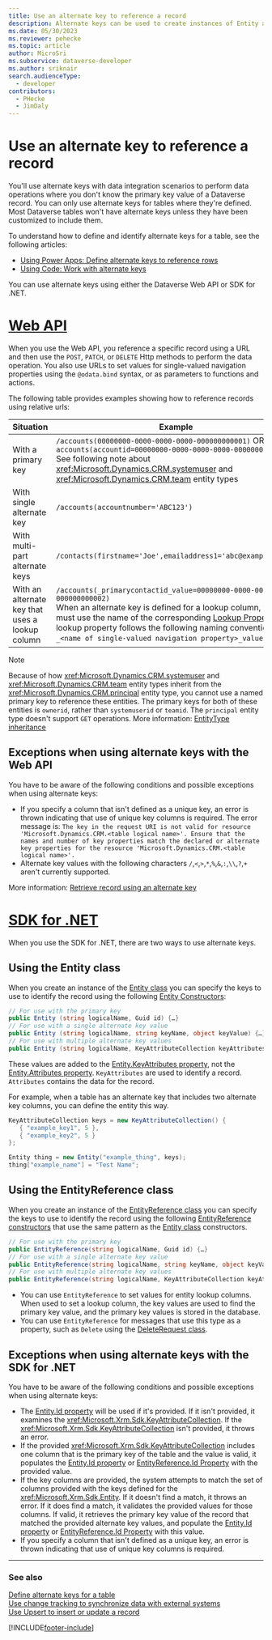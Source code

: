 ```yaml
---
title: Use an alternate key to reference a record
description: Alternate keys can be used to create instances of Entity and EntityReference classes. This article discusses the usage patterns and possible exceptions that might be thrown when using alternate keys.
ms.date: 05/30/2023
ms.reviewer: pehecke
ms.topic: article
author: MicroSri
ms.subservice: dataverse-developer
ms.author: sriknair
search.audienceType: 
  - developer
contributors:
  - PHecke
  - JimDaly
---
```

# Use an alternate key to reference a record

You'll use alternate keys with data integration scenarios to perform data operations where you don't know the primary key value of a Dataverse record. You can only use alternate keys for tables where they're defined. Most Dataverse tables won't have alternate keys unless they have been customized to include them.

To understand how to define and identify alternate keys for a table, see the following articles:

- [Using Power Apps: Define alternate keys to reference rows](../../maker/data-platform/define-alternate-keys-reference-records.md)
- [Using Code: Work with alternate keys](define-alternate-keys-entity.md)

You can use alternate keys using either the Dataverse Web API or SDK for .NET.

# [Web API](#tab/webapi)

When you use the Web API, you reference a specific record using a URL and then use the `POST`, `PATCH`, or `DELETE` Http methods to perform the data operation. You also use URLs to set values for single-valued navigation properties using the `@odata.bind` syntax, or as parameters to functions and actions.

The following table provides examples showing how to reference records using relative urls:

|Situation|Example|
|---------|---------|
|With a primary key|`/accounts(00000000-0000-0000-0000-000000000001)` OR<br />`accounts(accountid=00000000-0000-0000-0000-000000000001)`<br/>See following note about <xref:Microsoft.Dynamics.CRM.systemuser> and <xref:Microsoft.Dynamics.CRM.team> entity types|
|With single alternate key|`/accounts(accountnumber='ABC123')`|
|With multi-part alternate keys|`/contacts(firstname='Joe',emailaddress1='abc@example.com')`|
|With an alternate key that uses a lookup column|`/accounts(_primarycontactid_value=00000000-0000-0000-0000-000000000002)`<br />When an alternate key is defined for a lookup column, you must use the name of the corresponding [Lookup Property](webapi/web-api-properties.md#lookup-properties). A lookup property follows the following naming convention: `_<name of single-valued navigation property>_value`.|

> [!NOTE]
> Because of how <xref:Microsoft.Dynamics.CRM.systemuser> and <xref:Microsoft.Dynamics.CRM.team> entity types inherit from the <xref:Microsoft.Dynamics.CRM.principal> entity type, you cannot use a named primary key to reference these entities. The primary keys for both of these entities is `ownerid`, rather than `systemuserid` or `teamid`. The `principal` entity type doesn't support `GET` operations.  More information: [EntityType inheritance](webapi/web-api-entitytypes.md#entitytype-inheritance)

## Exceptions when using alternate keys with the Web API

You have to be aware of the following conditions and possible exceptions when using alternate keys:  

- If you specify a column that isn't defined as a unique key, an error is thrown indicating that use of unique key columns is required. The error message is: `The key in the request URI is not valid for resource 'Microsoft.Dynamics.CRM.<table logical name>'. Ensure that the names and number of key properties match the declared or alternate key properties for the resource 'Microsoft.Dynamics.CRM.<table logical name>'.`  
- Alternate key values with the following characters `/`,`<`,`>`,`*`,`%`,`&`,`:`,`\\`,`?`,`+` aren't currently supported.

More information: [Retrieve record using an alternate key](webapi/retrieve-entity-using-web-api.md#retrieve-record-using-an-alternate-key)

# [SDK for .NET](#tab/sdk)

When you use the SDK for .NET, there are two ways to use alternate keys.

## Using the Entity class

When you create an instance of the [Entity class](xref:Microsoft.Xrm.Sdk.Entity) you can specify the keys to use to identify the record using the following [Entity Constructors](/dotnet/api/microsoft.xrm.sdk.entity.-ctor): 

```csharp  
// For use with the primary key
public Entity (string logicalName, Guid id) {…} 
// For use with a single alternate key value
public Entity (string logicalName, string keyName, object keyValue) {…} 
// For use with multiple alternate key values
public Entity (string logicalName, KeyAttributeCollection keyAttributes) {…}  
```

These values are added to the [Entity.KeyAttributes property](xref:Microsoft.Xrm.Sdk.Entity.KeyAttributes), not the [Entity.Attributes property](xref:Microsoft.Xrm.Sdk.Entity.Attributes). `KeyAttributes` are used to identify a record. `Attributes` contains the data for the record.

For example, when a table has an alternate key that includes two alternate key columns, you can define the entity this way.

```csharp
KeyAttributeCollection keys = new KeyAttributeCollection() {
   { "example_key1", 5 },
   { "example_key2", 5 }
};

Entity thing = new Entity("example_thing", keys);
thing["example_name"] = "Test Name";
```

## Using the EntityReference class

When you create an instance of the [EntityReference class](xref:Microsoft.Xrm.Sdk.EntityReference) you can specify the keys to use to identify the record using the following [EntityReference constructors](xref:Microsoft.Xrm.Sdk.EntityReference.%23ctor) that use the same pattern as the [Entity class](xref:Microsoft.Xrm.Sdk.Entity) constructors.

```csharp
// For use with the primary key
public EntityReference(string logicalName, Guid id) {…}
// For use with a single alternate key value
public EntityReference(string logicalName, string keyName, object keyValue) {…} 
// For use with multiple alternate key values
public EntityReference(string logicalName, KeyAttributeCollection keyAttributeCollection) {…}    
```

- You can use `EntityReference` to set values for entity lookup columns. When used to set a lookup column, the key values are used to find the primary key value, and the primary key values is stored in the database.
- You can use `EntityReference` for messages that use this type as a property, such as `Delete` using the [DeleteRequest class](xref:Microsoft.Xrm.Sdk.Messages.DeleteRequest).

<a name="BKMK_Exceptions"></a>

## Exceptions when using alternate keys with the SDK for .NET

You have to be aware of the following conditions and possible exceptions when using alternate keys:  
  
- The [Entity.Id property](xref:Microsoft.Xrm.Sdk.Entity.Id) will be used if it's provided. If it isn't provided, it examines the <xref:Microsoft.Xrm.Sdk.KeyAttributeCollection>. If the <xref:Microsoft.Xrm.Sdk.KeyAttributeCollection> isn't provided, it throws an error.  
- If the provided <xref:Microsoft.Xrm.Sdk.KeyAttributeCollection> includes one column that is the primary key of the table and the value is valid, it populates the [Entity.Id property](xref:Microsoft.Xrm.Sdk.Entity.Id) or [EntityReference.Id Property](xref:Microsoft.Xrm.Sdk.EntityReference.Id) with the provided value.  
- If the key columns are provided, the system attempts to match the set of columns provided with the keys defined for the <xref:Microsoft.Xrm.Sdk.Entity>.  If it doesn't find a match, it throws an error. If it does find a match, it validates the provided values for those columns. If valid, it retrieves the primary key value of the record that matched the provided alternate key values, and populate the [Entity.Id property](xref:Microsoft.Xrm.Sdk.Entity.Id) or [EntityReference.Id Property](xref:Microsoft.Xrm.Sdk.EntityReference.Id) with this value.  
- If you specify a column that isn't defined as a unique key, an error is thrown indicating that use of unique key columns is required.  

---  

  
### See also

[Define alternate keys for a table](define-alternate-keys-entity.md)   
[Use change tracking to synchronize data with external systems](use-change-tracking-synchronize-data-external-systems.md)   
[Use Upsert to insert or update a record](use-upsert-insert-update-record.md)


[!INCLUDE[footer-include](../../includes/footer-banner.md)]
